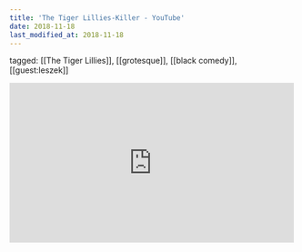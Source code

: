 ```yaml
---
title: 'The Tiger Lillies-Killer - YouTube'
date: 2018-11-18
last_modified_at: 2018-11-18
---
```

tagged: [[The Tiger Lillies]], [[grotesque]], [[black comedy]], [[guest:leszek]]
<iframe allow="accelerometer; autoplay; clipboard-write; encrypted-media; gyroscope; picture-in-picture" allowfullscreen="" frameborder="0" height="281" id="youtube_iframe" src="https://www.youtube.com/embed/hxFN63BS-kU?feature=oembed&amp;enablejsapi=1&amp;origin=https://safe.txmblr.com&amp;wmode=opaque" width="500"></iframe>